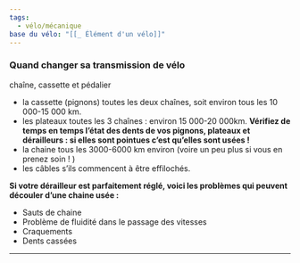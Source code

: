 ```yaml
---
tags:
  - vélo/mécanique
base du vélo: "[[_ Élément d'un vélo]]"
---
```



### Quand changer sa transmission de vélo
chaîne, cassette et pédalier 
- la cassette (pignons) toutes les deux chaînes, soit environ tous les 10 000-15 000 km.
- les plateaux toutes les 3 chaînes : environ 15 000-20 000km. **Vérifiez de temps en temps l’état des dents de vos pignons, plateaux et dérailleurs : si elles sont pointues c’est qu’elles sont usées !**
- la chaine tous les 3000-6000 km environ (voire un peu plus si vous en prenez soin ! )
- les câbles s’ils commencent à être effilochés.

**Si votre dérailleur est parfaitement réglé, voici les problèmes qui peuvent découler d’une chaine usée :**

- Sauts de chaine
- Problème de fluidité dans le passage des vitesses
- Craquements
- Dents cassées


------
